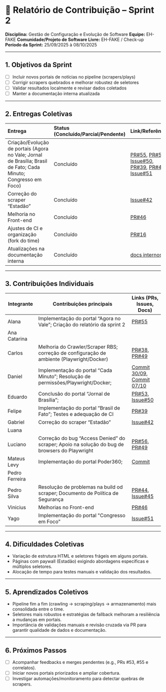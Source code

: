 # 📝 Relatório de Contribuição – Sprint 2

**Disciplina:** Gestão de Configuração e Evolução de Software
**Equipe:** EH-FAKE
**Comunidade/Projeto de Software Livre:** EH-FAKE / Check-up
**Período da Sprint:** 25/09/2025 à 08/10/2025

---

## 1. Objetivos da Sprint

- [ ] Incluir novos portais de notícias no pipeline (scrapers/plays)
- [ ] Corrigir scrapers quebrados e melhorar robustez de seletores
- [ ] Validar resultados localmente e revisar dados coletados
- [ ] Manter a documentação interna atualizada

---

## 2. Entregas Coletivas

| Entrega                                                                                                         | Status (Concluído/Parcial/Pendente) | Link/Referência                                                                                                                                                                                                                                                                                                                              | Observações |
| :-------------------------------------------------------------------------------------------------------------- | :---------------------------------- | :------------------------------------------------------------------------------------------------------------------------------------------------------------------------------------------------------------------------------------------------------------------------------------------------------------------------------------------- | :---------- |
| Criação/Evolução de portais (Agora no Vale; Jornal de Brasília; Brasil de Fato; Cada Minuto; Congresso em Foco) | Concluído                           | [PR#55](https://github.com/EH-FAKE/check-up/pull/55), [PR#53](https://github.com/EH-FAKE/check-up/pull/53), [Issue#50](https://github.com/EH-FAKE/check-up/issues/50), [PR#39](https://github.com/EH-FAKE/check-up/pull/39), [PR#40](https://github.com/EH-FAKE/check-up/pull/40), [Issue#51](https://github.com/EH-FAKE/check-up/issues/51) |             |
| Correção do scraper “Estadão”                                                                                   | Concluído                           | [Issue#42](https://github.com/EH-FAKE/check-up/issues/42)                                                                                                                                                                                                                                                                                    |             |
| Melhoria no Front-end                                                                                           | Concluído                           | [PR#46](https://github.com/EH-FAKE/check-up/pull/46)                                                                                                                                                                                                                                                                                         |             |
| Ajustes de CI e organização (fork do time)                                                                      | Concluído                           | [PR#16](https://github.com/GCES-EhFake-Fork/checkUp/pull/16)                                                                                                                                                                                                                                                                                 |             |
| Atualizações na documentação interna                                                                            | Concluído                           | [docs internos](https://gces-ehfake-fork.github.io/docs-interno/)                                                                                                                                                                                                                                                                            |             |

---

## 3. Contribuições Individuais

| Integrante     | Contribuições principais                                                                      | Links (PRs, Issues, Docs)                                                                                                                                                                                                |
| -------------- | --------------------------------------------------------------------------------------------- | ------------------------------------------------------------------------------------------------------------------------------------------------------------------------------------------------------------------------ |
| Alana          | Implementação do portal “Agora no Vale”; Criação do relatório da sprint 2                     | [PR#55](https://github.com/EH-FAKE/check-up/pull/55)                                                                                                                                                                     |
| Ana Catarina   |                                                                                               |                                                                                                                                                                                                                          |
| Carlos         | Melhoria do Crawler/Scraper RBS; correção de configuração de ambiente (Playwright/Docker)     | [PR#38](https://github.com/EH-FAKE/check-up/pull/38), [PR#49](https://github.com/EH-FAKE/check-up/pull/49)                                                                                                               |
| Daniel         | Implementação do portal “Cada Minuto”; Resolução de permissões/Playwright/Docker;             | [Commit 30/09](https://github.com/GCES-EhFake-Fork/checkUp/commit/fe58f79849de5f9f1b8688735fc49ffcfd8240c5), [Commit 07/10](https://github.com/GCES-EhFake-Fork/checkUp/commit/55ac5f5ad44168c01f15d3790360ec90127e8bca) |
| Eduardo        | Conclusão do portal “Jornal de Brasília”;                                                     | [PR#53](https://github.com/EH-FAKE/check-up/pull/53), [Issue#50](https://github.com/EH-FAKE/check-up/issues/50)                                                                                                          |
| Felipe         | Implementação do portal “Brasil de Fato”; Testes e adequação de CI                            | [PR#39](https://github.com/EH-FAKE/check-up/pull/39)                                                                                                                                                                     |
| Gabriel        | Correção do scraper “Estadão”                                                                 | [Issue#42](https://github.com/EH-FAKE/check-up/issues/42)                                                                                                                                                                |
| Luana          |                                                                                               |                                                                                                                                                                                                                          |
| Luciano        | Correção do bug “Access Denied” do scraper; Apoio na solução do bug de browsers do Playwright | [PR#56](https://github.com/EH-FAKE/check-up/pull/56), [PR#49](https://github.com/EH-FAKE/check-up/pull/49)                                                                                                               |
| Mateus Levy    | Implementação do portal Poder360;                                                             | [Commit](https://github.com/GCES-EhFake-Fork/checkUp/commit/762469c5b3a75c3ef8e5c006c56e1b9ee5223716)                                                                                                                    |
| Pedro Ferreira |                                                                                               |                                                                                                                                                                                                                          |
| Pedro Silva    | Resolução de problemas na build od scraper; Documento de Política de Segurança                | [PR#44](https://github.com/EH-FAKE/check-up/pull/44), [Issue#45](https://github.com/EH-FAKE/check-up/issues/45)                                                                                                          |
| Vinicius       | Melhorias no Front-end                                                                        | [PR#46](https://github.com/EH-FAKE/check-up/pull/46)                                                                                                                                                                     |
| Yago           | Implementação do portal "Congresso em Foco"                                                   | [Issue#51](https://github.com/EH-FAKE/check-up/issues/51)                                                                                                                                                                |

---

## 4. Dificuldades Coletivas

- Variação de estrutura HTML e seletores frágeis em alguns portais.
- Páginas com paywall (Estadão) exigindo abordagens específicas e múltiplos seletores.
- Alocação de tempo para testes manuais e validação dos resultados.

---

## 5. Aprendizados Coletivos

- Pipeline fim a fim (crawling → scraping/plays → armazenamento) mais consolidada entre o time.
- Seletores mais robustos e estratégias de fallback melhoram a resiliência a mudanças em portais.
- Importância de validações manuais e revisão cruzada via PR para garantir qualidade de dados e documentação.

---

## 6. Próximos Passos

- [ ] Acompanhar feedbacks e merges pendentes (e.g., PRs #53, #55 e correlatos).
- [ ] Iniciar novos portais priorizados e ampliar cobertura.
- [ ] Investigar automações/monitoramento para detectar quebras de scrapers.
